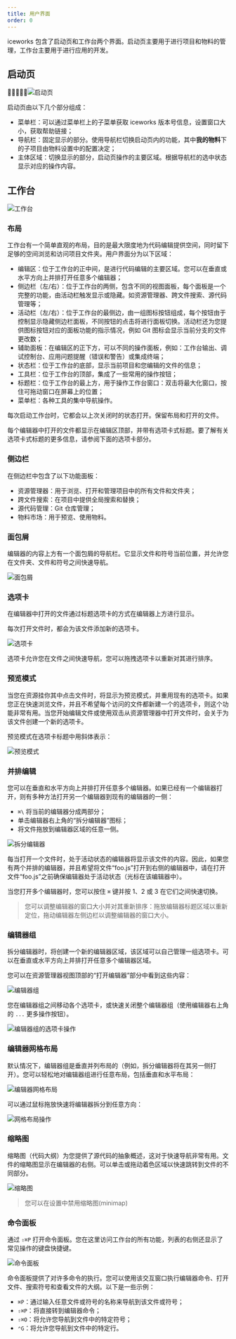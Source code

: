 ```yaml
---
title: 用户界面
order: 0
---
```


iceworks 包含了启动页和工作台两个界面。启动页主要用于进行项目和物料的管理，工作台主要用于进行应用的开发。

## 启动页

![启动页](https://img.alicdn.com/tfs/TB1yoQ4tQY2gK0jSZFgXXc5OFXa-2100-1794.png)

启动页由以下几个部分组成：

- 菜单栏：可以通过菜单栏上的子菜单获取 iceworks 版本号信息，设置窗口大小，获取帮助链接；
- 导航栏：固定显示的部分。使用导航栏切换启动页内的功能，其中**我的物料**下的子项目由物料设置中的配置决定；
- 主体区域：切换显示的部分，启动页操作的主要区域。根据导航栏的选中状态显示对应的操作内容。

## 工作台

![工作台](https://img.alicdn.com/tfs/TB1mZk3tRv0gK0jSZKbXXbK2FXa-3230-2098.png)

### 布局

工作台有一个简单直观的布局，目的是最大限度地为代码编辑提供空间，同时留下足够的空间浏览和访问项目文件夹。用户界面分为以下区域：

- 编辑区：位于工作台的正中间，是进行代码编辑的主要区域。您可以在垂直或水平方向上并排打开任意多个编辑器；
- 侧边栏（左/右）：位于工作台的两侧，包含不同的视图面板，每个面板是一个完整的功能，由活动栏触发显示或隐藏。如资源管理器、跨文件搜索、源代码管理等；
- 活动栏（左/右）：位于工作台的最侧边，由一组图标按钮组成，每个按钮由于控制显示隐藏侧边栏面板，不同按钮的点击将进行面板切换。活动栏还为您提供图标按钮对应的面板功能的指示情况，例如 Git 图标会显示当前分支的文件更改数；
- 辅助面板：在编辑区的正下方，可以不同的操作面板，例如：工作台输出、调试控制台、应用问题提醒（错误和警告）或集成终端；
- 状态栏：位于工作台的底部，显示当前项目和您编辑的文件的信息；
- 工具栏：位于工作台的顶部，集成了一些常用的操作按钮；
- 标题栏：位于工作台的最上方，用于操作工作台窗口：双击将最大化窗口，按住可拖动窗口在屏幕上的位置；
- 菜单栏：各种工具的集中导航操作。

每次启动工作台时，它都会以上次关闭时的状态打开。保留布局和打开的文件。

每个编辑器中打开的文件都显示在编辑区顶部，并带有选项卡式标题。要了解有关选项卡式标题的更多信息，请参阅下面的选项卡部分。

### 侧边栏

在侧边栏中包含了以下功能面板：

- 资源管理器：用于浏览、打开和管理项目中的所有文件和文件夹；
- 跨文件搜索：在项目中提供全局搜索和替换；
- 源代码管理：Git 仓库管理；
- 物料市场：用于预览、使用物料。

### 面包屑

编辑器的内容上方有一个面包屑的导航栏。它显示文件和符号当前位置，并允许您在文件夹、文件和符号之间快速导航。

![面包屑](https://img.alicdn.com/tfs/TB1qjQ9tFT7gK0jSZFpXXaTkpXa-746-760.png)

### 选项卡

在编辑器中打开的文件通过标题选项卡的方式在编辑器上方进行显示。

每次打开文件时，都会为该文件添加新的选项卡。

![选项卡](https://img.alicdn.com/tfs/TB18cFbt5_1gK0jSZFqXXcpaXXa-1660-1264.png)

选项卡允许您在文件之间快速导航，您可以拖拽选项卡以重新对其进行排序。

### 预览模式

当您在资源挂你其中点击文件时，将显示为预览模式，并重用现有的选项卡。如果您正在快速浏览文件，并且不希望每个访问的文件都新建一个的选项卡，则这个功能非常有用。当您开始编辑文件或使用双击从资源管理器中打开文件时，会关于为该文件创建一个新的选项卡。

预览模式在选项卡标题中用斜体表示：

![预览模式](https://img.alicdn.com/tfs/TB16uJXt.T1gK0jSZFrXXcNCXXa-769-113.png)

### 并排编辑

您可以在垂直和水平方向上并排打开任意多个编辑器。如果已经有一个编辑器打开，则有多种方法打开另一个编辑器到现有的编辑器的一侧：

- `⌘\` 将当前的编辑器分成两部分；
- 单击编辑器右上角的“拆分编辑器”图标；
- 将文件拖放到编辑器区域的任意一侧。

![拆分编辑器](https://img.alicdn.com/tfs/TB1UPA7tUT1gK0jSZFrXXcNCXXa-2880-1754.png)

每当打开一个文件时，处于活动状态的编辑器将显示该文件的内容。因此，如果您有两个并排的编辑器，并且希望将文件“foo.js”打开到右侧的编辑器中，请在打开文件“foo.js”之前确保编辑器处于活动状态（光标在该编辑器中）。

当您打开多个编辑器时，您可以按住 `⌘` 键并按 1、2 或 3 在它们之间快速切换。

> 您可以调整编辑器的窗口大小并对其重新排序：拖放编辑器标题区域以重新定位，拖动编辑器左侧边栏以调整编辑器的窗口大小。

### 编辑器组

拆分编辑器时，将创建一个新的编辑器区域，该区域可以自己管理一组选项卡。可以在垂直或水平方向上并排打开任意多个编辑器区域。

您可以在资源管理器视图顶部的“打开编辑器”部分中看到这些内容：

![编辑器组](https://img.alicdn.com/tfs/TB1i5JdtYY1gK0jSZTEXXXDQVXa-2880-708.png)

您在编辑器组之间移动各个选项卡，或快速关闭整个编辑器组（使用编辑器右上角的 `...` 更多操作按钮）。

![编辑器组的选项卡操作](https://img.alicdn.com/tfs/TB1IDxbt1H2gK0jSZFEXXcqMpXa-960-600.gif)

### 编辑器网格布局

默认情况下，编辑器组是垂直并列布局的（例如，拆分编辑器将在其另一侧打开）。您可以轻松地对编辑器组进行任意布局，包括垂直和水平布局：

![编辑器网格布局](https://img.alicdn.com/tfs/TB11tdat7P2gK0jSZPxXXacQpXa-2880-1754.png)

可以通过鼠标拖放快速将编辑器拆分到任意方向：

![网格布局操作](https://img.alicdn.com/tfs/TB1tdVft1H2gK0jSZJnXXaT1FXa-960-600.gif)

### 缩略图

缩略图（代码大纲）为您提供了源代码的抽象概述，这对于快速导航非常有用。文件的缩略图显示在编辑器的右侧。可以单击或拖动着色区域以快速跳转到文件的不同部分。

![缩略图](https://img.alicdn.com/tfs/TB1Snw8tUT1gK0jSZFhXXaAtVXa-906-579.png)

> 您可以在设置中禁用缩略图(minimap)

### 命令面板

通过 `⇧⌘P` 打开命令面板。您在这里访问工作台的所有功能，列表的右侧还显示了常见操作的键盘快捷键。

![命令面板](https://img.alicdn.com/tfs/TB1b0Fht8r0gK0jSZFnXXbRRXXa-1268-950.png)

命令面板提供了对许多命令的执行。您可以使用该交互窗口执行编辑器命令、打开文件、搜索符号和查看文件的大纲。以下是一些示例：

- `⌘P`：通过输入任意文件或符号的名称来导航到该文件或符号；
- `⇧⌘P`：将直接转到编辑器命令；
- `⇧⌘O`：将允许您导航到文件中的特定符号；
- `⌃G`：将允许您导航到文件中的特定行。
